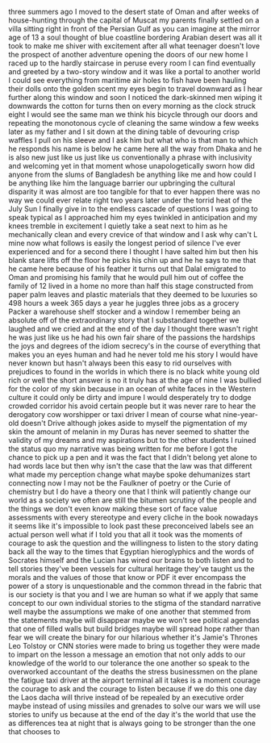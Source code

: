 
three summers ago I moved to the desert
state of Oman and after weeks of
house-hunting through the capital of
Muscat my parents finally settled on a
villa sitting right in front of the
Persian Gulf as you can imagine at the
mirror age of 13 a soul thought of blue
coastline bordering Arabian desert was
all it took to make me shiver with
excitement
after all what teenager doesn&#39;t love the
prospect of another adventure opening
the doors of our new home I raced up to
the hardly staircase in peruse every
room I can find eventually and greeted
by a two-story window and it was like a
portal to another world I could see
everything from maritime air holes to
fish have been hauling their dolls onto
the golden scent my eyes begin to travel
downward as I hear further along this
window and soon I noticed the
dark-skinned men wiping it downwards the
cotton for turns then on every morning
as the clock struck eight I would see
the same man we think his bicycle
through our doors and repeating the
monotonous cycle of cleaning the same
window a few weeks later as my father
and I sit down at the dining table of
devouring crisp waffles I pull on his
sleeve and I ask him but what who is
that man to which he responds his name
is below he came here all the way from
Dhaka and he is also new just like us
just like us conventionally a phrase
with inclusivity and welcoming yet in
that moment whose unapologetically sworn
how did anyone
from the slums of Bangladesh be anything
like me and how could I be anything like
him the language barrier our upbringing
the cultural disparity
it was almost are too tangible for that
to ever happen there was no way we could
ever relate right two years later under
the torrid heat of the July Sun I
finally give in to the endless cascade
of questions I was going to speak
typical as I approached him my eyes
twinkled in anticipation and my knees
tremble in excitement I quietly take a
seat next to him as he mechanically
clean and every crevice of that window
and I ask why can&#39;t L mine now what
follows is easily the longest period of
silence I&#39;ve ever experienced and for a
second there I thought I have salted him
but then his blank stare lifts off the
floor he picks his chin up and he he
says to me that he came here because of
his feather it turns out that Dalal
emigrated to Oman and promising his
family that he would pull him out of
coffee the family of 12 lived in a home
no more than half this stage constructed
from paper palm leaves and plastic
materials that they deemed to be
luxuries so 498 hours a week 365 days a
year
he juggles three jobs as a grocery
Packer a warehouse shelf stocker and a
window I remember being an absolute off
of the extraordinary story that I
substandard together we laughed and we
cried and at the end of the day I
thought there wasn&#39;t right he was just
like us he had his own fair share of the
passions the hardships the joys and
degrees of the idiom secrecy&#39;s in the
course of everything that makes you an
eyes human and had he never told me his
story I would have never known but
hasn&#39;t always been this easy to rid
ourselves with prejudices to found in
the worlds in which there is no black
white young old rich or well the short
answer is no it truly has at the age of
nine I was bullied for the color of my
skin because in an ocean of white faces
in the Western culture it could only be
dirty and impure I would desperately try
to dodge crowded corridor his avoid
certain people but it was never rare to
hear the derogatory cow worshipper or
taxi driver I mean of course what
nine-year-old doesn&#39;t Drive although
jokes aside to myself the pigmentation
of my skin the amount of melanin in my
Duras has never seemed to shatter the
validity of my dreams and my aspirations
but to the other students I ruined the
status quo my narrative was being
written for me before I got the chance
to pick up a pen and it was the fact
that I didn&#39;t belong yet alone to had
words lace but then why isn&#39;t the case
that the law was that different what
made my perception change what maybe
spoke dehumanizes start connecting now I
may not be the Faulkner of poetry or the
Curie of chemistry but I do have a
theory one that I think will patiently
change our world as a society we often
are still the bitumen scrutiny of the
people and the things we don&#39;t even know
making these sort of face value
assessments with every stereotype and
every cliche in the book nowadays it
seems like it&#39;s impossible to look past
these preconceived labels see an actual
person well what if I told you that all
it took was the moments of courage to
ask the question and the willingness to
listen to the story
dating back all the way to the times
that Egyptian hieroglyphics and the
words of Socrates himself and the Lucian
has wired our brains to both listen and
to tell stories they&#39;ve been vessels for
cultural heritage they&#39;ve taught us the
morals and the values of those that know
or PDF it ever encompass the power of a
story is unquestionable and the common
thread in the fabric that is our society
is that you and I we are human so what
if we apply that same concept to our own
individual stories to the stigma of the
standard narrative
well maybe the assumptions we make of
one another that stemmed from the
statements maybe will disappear maybe we
won&#39;t see political agendas that one of
filled walls but build bridges maybe
will spread hope rather than fear we
will create the binary for our hilarious
whether it&#39;s Jamie&#39;s Thrones Leo Tolstoy
or CNN stories were made to bring us
together they were made to impart on the
lesson a message an emotion that not
only adds to our knowledge of the world
to our tolerance the one another so
speak to the overworked accountant of
the deaths the stress businessmen on the
plane
the fatigue taxi driver at the airport
terminal all it takes is a moment
courage the courage to ask and the
courage to listen because if we do this
one day the Laos dacha will thrive
instead of be repealed by an executive
order maybe instead of using missiles
and grenades to solve our wars we will
use stories to unify us because at the
end of the day it&#39;s the world that use
the
as differences tea at night that is
always going to be stronger than the one
that chooses to
